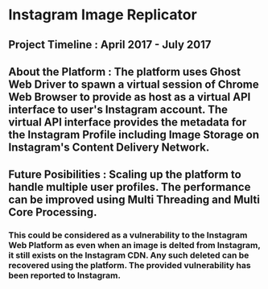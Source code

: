 # Instagram Image Replicator

## Project Timeline : April 2017 - July 2017

## About the Platform : The platform uses Ghost Web Driver to spawn a virtual session of Chrome Web Browser to provide as host as a virtual API interface to user's Instagram account. The virtual API interface provides the metadata for the Instagram Profile including Image Storage on Instagram's Content Delivery Network. 

## Future Posibilities : Scaling up the platform to handle multiple user profiles. The performance can be improved using Multi Threading and Multi Core Processing.

### This could be considered as a vulnerability to the Instagram Web Platform as even when an image is delted from Instagram, it still exists on the Instagram CDN. Any such deleted can be recovered using the platform. The provided vulnerability has been reported to Instagram.